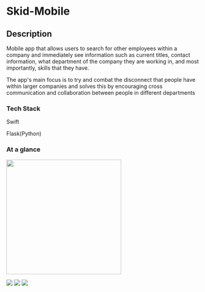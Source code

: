 # Skid-Mobile
## Description
Mobile app that allows users to search for other employees within a company and immediately see information such as current titles, contact information, what department of the company they are working in, and most importantly, skills that they have.

The app's main focus is to try and combat the disconnect that people have within larger companies and solves this by encouraging cross communication and collaboration between people in different departments

### Tech Stack
Swift

Flask(Python)


### At a glance

<img src="images/screen-1.png" width="300" >

![](images/screen-1.png)
![](images/screen-2.png)
![](images/screen-3.png)



